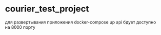 # courier_test_project
для развертывания приложения docker-compose up api бдует доступно на 8000 порту